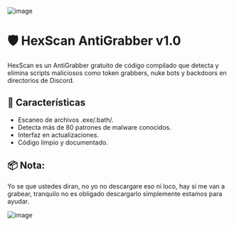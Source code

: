 ![image](https://github.com/user-attachments/assets/bcf42d2c-4c8b-4955-8447-d87cfa586bbf)

# 🛡️ HexScan AntiGrabber v1.0

HexScan es un AntiGrabber gratuito de código compilado que detecta y elimina scripts maliciosos como token grabbers, nuke bots y backdoors en directorios de Discord.

## 🚀 Características
- Escaneo de archivos .exe/.bath/.
- Detecta más de 80 patrones de malware conocidos.
- Interfaz en actualizaciones.
- Código limpio y documentado.

## 📦 Nota:

Yo se que ustedes diran, no yo no descargare eso ni loco, hay si me van a grabear,
tranquilo no es obligado descargarlo simplemente estamos para ayudar.

![image](https://github.com/user-attachments/assets/4c1c4422-852f-4dfc-9a08-a22d5cd48073)
